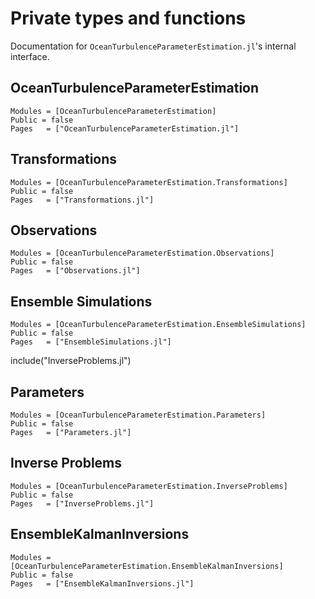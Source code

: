# Private types and functions

Documentation for `OceanTurbulenceParameterEstimation.jl`'s internal interface.

## OceanTurbulenceParameterEstimation

```@autodocs
Modules = [OceanTurbulenceParameterEstimation]
Public = false
Pages   = ["OceanTurbulenceParameterEstimation.jl"]
```

## Transformations

```@autodocs
Modules = [OceanTurbulenceParameterEstimation.Transformations]
Public = false
Pages   = ["Transformations.jl"]
```

## Observations

```@autodocs
Modules = [OceanTurbulenceParameterEstimation.Observations]
Public = false
Pages   = ["Observations.jl"]
```

## Ensemble Simulations

```@autodocs
Modules = [OceanTurbulenceParameterEstimation.EnsembleSimulations]
Public = false
Pages   = ["EnsembleSimulations.jl"]
```
include("InverseProblems.jl")

## Parameters

```@autodocs
Modules = [OceanTurbulenceParameterEstimation.Parameters]
Public = false
Pages   = ["Parameters.jl"]
```

## Inverse Problems

```@autodocs
Modules = [OceanTurbulenceParameterEstimation.InverseProblems]
Public = false
Pages   = ["InverseProblems.jl"]
```

## EnsembleKalmanInversions

```@autodocs
Modules = [OceanTurbulenceParameterEstimation.EnsembleKalmanInversions]
Public = false
Pages   = ["EnsembleKalmanInversions.jl"]
```
